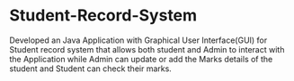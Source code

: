 # Student-Record-System
Developed an Java Application with Graphical User Interface(GUI) for Student record system that allows both student and Admin to interact with the Application while Admin can update or add the Marks details of the student and Student can check their marks. 
